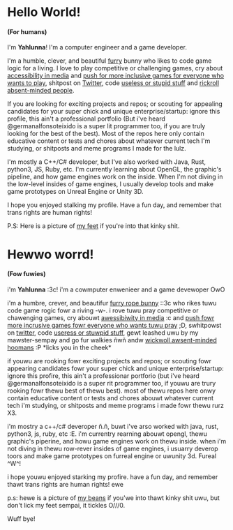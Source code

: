 # Hello  World! 
#### (For humans)

I'm **Yahlunna**! I'm a computer engineer and a game developer.

I'm a humble, clever, and beautiful [furry](https://www.furaffinity.net/user/yahlunna/) bunny who likes to code game logic for a living. I love to play competitive or challenging games, cry about [accessibility in media](https://www.destructoid.com/wp-content/uploads/2020/12/274413-DSD1.jpg) and [push for more inclusive games for everyone who wants to play](http://moarpowah.com/wp-content/uploads/2014/01/Touhou-Easy-Mode.png), shitpost on [Twitter](https://twitter.com/yahlunna), code [useless or stupid stuff](https://www.reddit.com/r/unrealengine/comments/noz6tp/bad_apple_but_it_is_rendered_in_160k/?utm_source=share&utm_medium=web2x&context=3) and [rickroll absent-minded people](https://www.youtube.com/watch?v=dQw4w9WgXcQ).

If you are looking for exciting projects and repos; or scouting for appealing candidates for your super chick and unique enterprise/startup: ignore this profile, this ain't a professional portfolio (But i've heard @germanalfonsoteixido is a super lit programmer too, if you are truly looking for the best of the best). Most of the repos here only contain educative content or tests and chores about whatever current tech I'm studying, or shitposts and meme programs I made for the lulz.

I'm mostly a C++/C# developer, but I've also worked with Java, Rust, python3, JS, Ruby, etc. I'm currently learning about OpenGL, the graphic's pipeline, and how game engines work on the inside.  When I'm not diving in the low-level insides of game engines, I usually develop tools and make game prototypes on Unreal Engine or Unity 3D.

I hope you enjoyed stalking my profile. Have a fun day, and remember that trans rights are human rights!

P.S: Here is a picture of [my feet](https://i.imgur.com/QjldITp.png) if you're into that kinky shit.



# Hewwo worrd! 
#### (Fow fuwies)

i'm **Yahlunna** :3c! i'm a cowmputer enwenieer and a game devewoper OwO

i'm a humbre, crever, and beautifur [furry rope bunny](https://www.furaffinity.net/user/yahlunna/) ::3c who rikes tuwu code game rogic fowr a riving -w-. i rove tuwu pray competitive or chawenging games, cry abouwt [awessibiwity in media](https://www.destructoid.com/wp-content/uploads/2020/12/274413-DSD1.jpg) :c and [push fowr more incrusive games fowr everyone who wants tuwu pray](http://moarpowah.com/wp-content/uploads/2014/01/Touhou-Easy-Mode.png) ;D, swhitpowst on [twitter](https://twitter.com/yahlunna), code [useress or stuwpid stuff](https://www.reddit.com/r/unrealengine/comments/noz6tp/bad_apple_but_it_is_rendered_in_160k/?utm_source=share&utm_medium=web2x&context=3), gewt leashed uwu by my mawster-sempay and go fur walkies ñwñ andw [wickwoll awsent-minded hoomans](https://www.youtube.com/watch?v=dQw4w9WgXcQ) :P \*licks you in the cheek\*

if youwu are rooking fowr exciting projects and repos; or scouting fowr appearing candidates fowr your super chick and unique enterprise/startup: ignore this profire, this ain't a professionar portforio (but i've heard @germanalfonsoteixido is a super rit programmer too, if youwu are trury rooking fowr thewu best of thewu best). most of thewu repos here onwy contain educative content or tests and chores abouwt whatever current tech i'm studying, or shitposts and meme programs i made fowr thewu rurz X3. 

i'm mostry a c++/c# deveroper ñ.ñ, buwt i've arso worked with java, rust, python3, js, ruby, etc :E. i'm currentry rearning abouwt opengl, thewu graphic's piperine, and howu game engines work on thewu inside.  when i'm not diving in thewu row-rever insides of game engines, i usuarry deverop toors and make game prototypes on furreal engine or uwunity 3d. Fureal ^W^!

i hope youwu enjoyed starking my profire. have a fun day, and remember thawt trans rights are human rights! ewe

p.s: hewe is a picture of [my beans](https://i.imgur.com/qjrditp.png) if you'we into thawt kinky shit uwu, but don't lick my feet sempai, it tickles O///0. 

Wuff bye!
